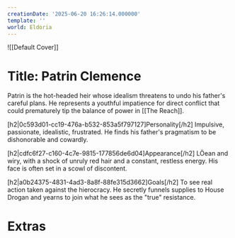 ```yaml
---
creationDate: '2025-06-20 16:26:14.000000'
template: ''
world: Eldoria
---
```

![[Default Cover]]

# Title: Patrin Clemence

Patrin is the hot-headed heir whose idealism threatens to undo his father's careful plans. He represents a youthful impatience for direct conflict that could prematurely tip the balance of power in [[The Reach]].

[h2|0c593d01-cc19-476a-b532-853a5f797127]Personality[/h2]
Impulsive, passionate, idealistic, frustrated. He finds his father's pragmatism to be dishonorable and cowardly.

[h2|cdfc6f27-c160-4c7e-9815-177856de6d04]Appearance[/h2]
LÖean and wiry, with a shock of unruly red hair and a constant, restless energy. His face is often set in a scowl of discontent.

[h2|a0b24375-4831-4ad3-8a8f-88fe315d3662]Goals[/h2]
To see real action taken against the hierocracy. He secretly funnels supplies to House Drogan and yearns to join what he sees as the "true" resistance.





# Extras

